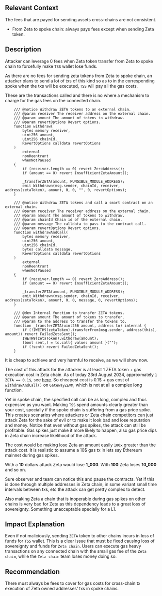## Relevant Context

The fees that are payed for sending assets cross-chains are not consistent.

- From Zeta to spoke chain: always pays fees except when sending Zeta token.

## Description

Attacker can leverage 0 fees when Zeta token transfer from Zeta to spoke chain to forcefully make `TSS` wallet lose funds.

As there are no fees for sending zeta tokens from Zeta to spoke chain, an attacker plans to send a lot of txs of this kind so as to in the corresponding spoke when the txs will be executed, `TSS` will pay all the gas costs.

These are the transactions called and there is no where a mechanism to charge for the gas fees on the connected chain.

```solidity
    /// @notice Withdraw ZETA tokens to an external chain.
    /// @param receiver The receiver address on the external chain.
    /// @param amount The amount of tokens to withdraw.
    /// @param revertOptions Revert options.
    function withdraw(
        bytes memory receiver,
        uint256 amount,
        uint256 chainId,
        RevertOptions calldata revertOptions
    )
        external
        nonReentrant
        whenNotPaused
    {
        if (receiver.length == 0) revert ZeroAddress();
        if (amount == 0) revert InsufficientZetaAmount();

        _transferZETA(amount, FUNGIBLE_MODULE_ADDRESS);
        emit Withdrawn(msg.sender, chainId, receiver, address(zetaToken), amount, 0, 0, "", 0, revertOptions);
    }

    /// @notice Withdraw ZETA tokens and call a smart contract on an external chain.
    /// @param receiver The receiver address on the external chain.
    /// @param amount The amount of tokens to withdraw.
    /// @param chainId Chain id of the external chain.
    /// @param message The calldata to pass to the contract call.
    /// @param revertOptions Revert options.
    function withdrawAndCall(
        bytes memory receiver,
        uint256 amount,
        uint256 chainId,
        bytes calldata message,
        RevertOptions calldata revertOptions
    )
        external
        nonReentrant
        whenNotPaused
    {
        if (receiver.length == 0) revert ZeroAddress();
        if (amount == 0) revert InsufficientZetaAmount();

        _transferZETA(amount, FUNGIBLE_MODULE_ADDRESS);
        emit Withdrawn(msg.sender, chainId, receiver, address(zetaToken), amount, 0, 0, message, 0, revertOptions);
    }

    /// @dev Internal function to transfer ZETA tokens.
    /// @param amount The amount of tokens to transfer.
    /// @param to The address to transfer the tokens to.
    function _transferZETA(uint256 amount, address to) internal {
        if (!IWETH9(zetaToken).transferFrom(msg.sender, address(this), amount)) revert FailedZetaSent();
        IWETH9(zetaToken).withdraw(amount);
        (bool sent,) = to.call{ value: amount }("");
        if (!sent) revert FailedZetaSent();
    }
```

It is cheap to achieve and very harmful to receive, as we will show now.

The cost of this attack for the attacker is at least 1 ZETA token + gas execution cost in Zeta chain.
As of today 23rd August 2024, approxmately `1 ZETA == 0.1$`, see [here](https://coinmarketcap.com/dexscan/ethereum/0xa5c02b492f910f7b7f8543a228db0d7d7b881d62/). So cheapest cost is 0.1$ + gas cost of `withdrawAndCall()` on `GatewayZEVM`, which is not at all a complex long function.

Yet in spoke chain, the specified call can be as long, complex and thus expensive as you want. Making `TSS` spend amounts clearly greater than your cost, specially if the spoke chain is suffering from a gas price spike. This creates scenarios where attackers or Zeta chain competitors can just attack Zeta for the sake of evil or to make it look bad and lose reputation and money. Notice that even without gas spikes, the attack can still be profitable. Gas spikes just make it more likely to happen, also gas price dips in Zeta chain increase likelihood of the attack.

The cost would be making lose Zeta an amount easily `100x` greater than the attack cost. It is realistic to assume a 10$ gas tx in lets say Ethereum mainnet during gas spikes.

With a **10** dollars attack Zeta would lose **1_000**. With **100** Zeta loses **10_000** and so on.

Sure observer and team can notice this and pause the contracts. Yet if this is done through multiple addresses in Zeta chain, in some variant small time intervals between txs, etc the attack can get pretty complex to detect.

Also making Zeta a chain that is inoperable during gas spikes on other chains is very bad for Zeta as this dependency leads to a great loss of sovereignty. Something unacceptable specially for a L1.

## Impact Explanation

Even if not maliciously, sending `ZETA` token to other chains incurs in loss of funds for `TSS` wallet. This is a clear issue that must be fixed causing loss of sovereignty and funds for `Zeta chain`. Users can execute gas heavy transactions on any connected chain with the small gas fee of the `Zeta chain`, while the `Zeta chain` team loses money doing so.

## Recommendation

There must always be fees to cover for gas costs for cross-chain tx execution of Zeta owned addresses' txs in spoke chains.
